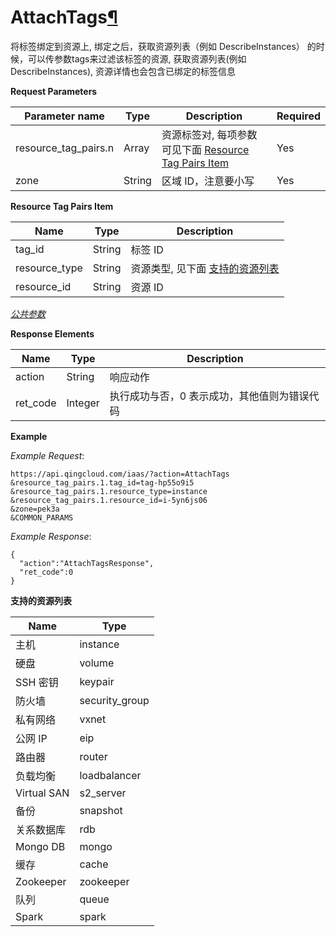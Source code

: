 ---
---

# AttachTags[¶](#attachtags "永久链接至标题")

将标签绑定到资源上, 绑定之后，获取资源列表（例如 DescribeInstances） 的时候，可以传参数tags来过滤该标签的资源, 获取资源列表(例如DescribeInstances), 资源详情也会包含已绑定的标签信息

**Request Parameters**

| Parameter name | Type | Description | Required |
| --- | --- | --- | --- |
| resource_tag_pairs.n | Array | 资源标签对, 每项参数可见下面 [Resource Tag Pairs Item](#resource-tag-pairs-item) | Yes |
| zone | String | 区域 ID，注意要小写 | Yes |

**Resource Tag Pairs Item**

| Name | Type | Description |
| --- | --- | --- |
| tag_id | String | 标签 ID |
| resource_type | String | 资源类型, 见下面 [支持的资源列表](#id1) |
| resource_id | String | 资源 ID |

[_公共参数_](../../common/parameters.html#api-common-parameters)

**Response Elements**

| Name | Type | Description |
| --- | --- | --- |
| action | String | 响应动作 |
| ret_code | Integer | 执行成功与否，0 表示成功，其他值则为错误代码 |

**Example**

_Example Request_:

```
https://api.qingcloud.com/iaas/?action=AttachTags
&resource_tag_pairs.1.tag_id=tag-hp55o9i5
&resource_tag_pairs.1.resource_type=instance
&resource_tag_pairs.1.resource_id=i-5yn6js06
&zone=pek3a
&COMMON_PARAMS
```

_Example Response_:

```
{
  "action":"AttachTagsResponse",
  "ret_code":0
}
```

**支持的资源列表**

| Name | Type |
| --- | --- |
| 主机 | instance |
| 硬盘 | volume |
| SSH 密钥 | keypair |
| 防火墙 | security_group |
| 私有网络 | vxnet |
| 公网 IP | eip |
| 路由器 | router |
| 负载均衡 | loadbalancer |
| Virtual SAN | s2_server |
| 备份 | snapshot |
| 关系数据库 | rdb |
| Mongo DB | mongo |
| 缓存 | cache |
| Zookeeper | zookeeper |
| 队列 | queue |
| Spark | spark |
